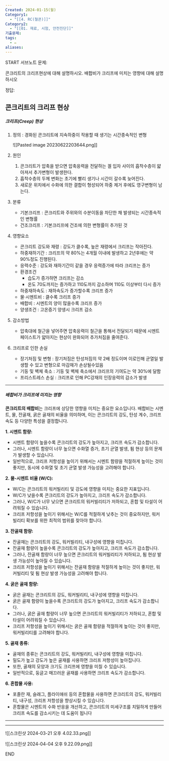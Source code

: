 ```yaml
---
Created: 2024-01-15(월)
Category1:
  - "[[4. RC(철콘)]]"
Category2:
  - "[[01. 재료, 시험, 안전진단]]"
기출문제: 
tags:
  - ✏️
aliases: 
---
```

START
서브노트
문제:  

콘크리트의 크리프현상에 대해 설명하시오.
배합비가 크리프에 미치는 영향에 대해 설명하시오


정답: 

## 콘크리트의 크리프 현상
##### 크리프(Creep) 현상

1. 정의 : 경화된 콘크리트에 지속하중이 작용할 때 생기는 시간종속적인 변형
    
    ![[Pasted image 20230622203644.png]]
    
2. 원인
    1. 콘크리트가 압축을 받으면 압축응력을 전달하는 겔 입자 사이의 흡착수층이 얇아져서 추가변형이 발생한다. 
    2. 흡착수층의 두께 변화는 초기에 빨리 생기나 시간이 갈수록 늦어진다.
    3. 새로운 위치에서 수화에 의한 결합이 형성되어 하중 제거 후에도 영구변형이 남는다.
3. 분류
    - 기본크리프 : 콘크리트와 주위와의 수분이동을 차단한 채 발생되는 시간종속적인 변형률
    - 건조크리프 : 기본크리프에 건조에 의한 변형률이 추가된 것
4. 영향요소
    - 콘크리트 강도와 재령 : 강도가 클수록, 높은 재령에서 크리프는 작아진다.
    - 하중재하기간 : 크리프의 약 80%는 4개월 이내에 발생하고 2년후에는 약 90%정도 진행된다.
    - 응력수준 : 강도와 재하기간이 같을 경우 응력증가에 따라 크리프는 증가
    - 환경조건
        - 습도가 증가하면 크리프는 감소
        - 온도 70도까지는 증가하고 110도까지 감소하며 110도 이상부터 다시 증가
    - 하중재하속도 : 재하속도가 증가할수록 크리프 증가
    - 물·시멘트비 : 클수록 크리프 증가
    - 배합비 : 시멘트의 양이 많을수록 크리프 증가
    - 양생조건 : 고온증기 양생시 크리프 감소
5. 감소방법
    - 압축대에 철근을 넣어주면 압축응력이 철근을 통해서 전달되기 때문에 시멘트페이스트가 얇아지는 현상이 완화되어 추가처짐을 줄여준다.
6. 크리프로 인한 손실
	- 장기처짐 및 변형 : 장기처짐은 탄성처짐의 약 2배 정도이며 이로인해 균열일 발생할 수 있고 변형으로 마감재가 손상될수있음
	- 기둥 및 벽체 축소 : 기둥 및 벽체 축소에서 크리프의 기여도는 약 30%에 달함
	- 프리스트레스 손실 : 크리프로 인해 PC강재의 인장응력의 감소가 발생
***
##### 배합비가 크리프에 미치는 영향

**콘크리트의 배합비**는 크리프에 상당한 영향을 미치는 중요한 요소입니다. 배합비는 시멘트, 물, 잔골재, 굵은 골재의 비율을 의미하며, 이는 콘크리트의 강도, 탄성 계수, 크리프 속도 등 다양한 특성을 결정합니다.

**1. 시멘트 함량:**

- 시멘트 함량이 높을수록 콘크리트의 강도가 높아지고, 크리프 속도가 감소합니다.
- 그러나, 시멘트 함량이 너무 높으면 수화열 증가, 초기 균열 발생, 튐 현상 등의 문제가 발생할 수 있습니다.
- 일반적으로, 크리프 저항성을 높이기 위해서는 시멘트 함량을 적절하게 높이는 것이 좋지만, 동시에 수화열 및 초기 균열 발생 가능성을 고려해야 합니다.

**2. 물-시멘트 비율 (W/C):**

- W/C는 콘크리트의 워커빌리티 및 강도에 영향을 미치는 중요한 지표입니다.
- W/C가 낮을수록 콘크리트의 강도가 높아지고, 크리프 속도가 감소합니다.
- 그러나, W/C가 너무 낮으면 콘크리트의 워커빌리티가 저하되고, 혼합 및 타설이 어려워질 수 있습니다.
- 크리프 저항성을 높이기 위해서는 W/C를 적절하게 낮추는 것이 중요하지만, 워커빌리티 확보를 위한 최적의 범위를 찾아야 합니다.

**3. 잔골재 함량:**

- 잔골재는 콘크리트의 강도, 워커빌리티, 내구성에 영향을 미칩니다.
- 잔골재 함량이 높을수록 콘크리트의 강도가 높아지고, 크리프 속도가 감소합니다.
- 그러나, 잔골재 함량이 너무 높으면 콘크리트의 워커빌리티가 저하되고, 튐 현상 발생 가능성이 높아질 수 있습니다.
- 크리프 저항성을 높이기 위해서는 잔골재 함량을 적절하게 높이는 것이 좋지만, 워커빌리티 및 튐 현상 발생 가능성을 고려해야 합니다.

**4. 굵은 골재 함량:**

- 굵은 골재는 콘크리트의 강도, 워커빌리티, 내구성에 영향을 미칩니다.
- 굵은 골재 함량이 높을수록 콘크리트의 강도가 높아지고, 크리프 속도가 감소합니다.
- 그러나, 굵은 골재 함량이 너무 높으면 콘크리트의 워커빌리티가 저하되고, 혼합 및 타설이 어려워질 수 있습니다.
- 크리프 저항성을 높이기 위해서는 굵은 골재 함량을 적절하게 높이는 것이 좋지만, 워커빌리티를 고려해야 합니다.

**5. 골재 종류:**

- 골재의 종류는 콘크리트의 강도, 워커빌리티, 내구성에 영향을 미칩니다.
- 밀도가 높고 강도가 높은 골재를 사용하면 크리프 저항성이 높아집니다.
- 또한, 골재의 모양과 크기도 크리프에 영향을 미칠 수 있습니다.
- 일반적으로, 둥글고 매끄러운 골재를 사용하면 크리프 속도가 감소합니다.

**6. 혼합물 사용:**

- 포졸란 재, 슬래그, 플라이애쉬 등의 혼합물을 사용하면 콘크리트의 강도, 워커빌리티, 내구성, 크리프 저항성을 향상시킬 수 있습니다.
- 혼합물은 시멘트의 수화 반응을 개선하고, 콘크리트의 미세구조를 치밀하게 만들어 크리프 속도를 감소시키는 데 도움이 됩니다
***
***

![[스크린샷 2024-03-21 오후 4.02.33.png]]

![[스크린샷 2024-04-04 오후 9.22.09.png]]
<!--ID: 1700393361374-->
END